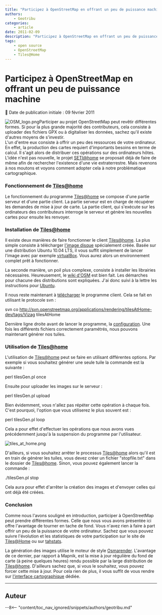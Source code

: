 ```yaml
---
title: "Participez à OpenStreetMap en offrant un peu de puissance machine"
authors:
    - Geotribu
categories:
    - article
date: 2011-02-09
description: "Participez à OpenStreetMap en offrant un peu de puissance machine"
tags:
    - open source
    - OpenStreetMap
    - Tiles@Home
---
```


# Participez à OpenStreetMap en offrant un peu de puissance machine

:calendar: Date de publication initiale : 09 février 2011

![OSM_logo.png](https://cdn.geotribu.fr/img/logos-icones/OpenStreetMap/Openstreetmap.png)Participer au projet OpenStreetMap peut revêtir différentes formes. Si pour la plus grande majorité des contributeurs, cela consiste à uploader des fichiers GPX ou à digitaliser les données, sachez qu'il existe d'autres moyens de s'investir.  
L'un d'entre eux consiste à offrir un peu des ressources de votre ordinateur. En effet, la production des cartes requiert d'importants besoins en terme de calcul. Il s'agit alors de distribuer ces opérations sur des ordinateurs hôtes. L'idée n'est pas nouvelle, le projet [SETI@home](http://setiathome.ssl.berkeley.edu/) se proposait déjà de faire de même afin de rechercher l'existence d'une vie extraterrestre. Mais revenons à nos moutons et voyons comment adopter cela à notre problématique cartographique.

### Fonctionnement de [Tiles@home](mailto:Tiles@home)

Le fonctionnement du programme [Tiles@home](mailto:Tiles@home) se compose d'une partie serveur et d'une partie client. La partie serveur est en charge de récupérer les demandes de mise à jour de carte. La partie client, qui s'exécute sur les ordinateurs des contributeurs interroge le serveur et génère les nouvelles cartes pour ensuite les renvoyer.

### Installation de [Tiles@home](mailto:Tiles@home)

Il existe deux manières de faire fonctionner le client [Tiles@home](mailto:Tiles@home). La plus simple consiste à télécharger [l'image disque](https://wiki.openstreetmap.org/wiki/Virtual_Tiles@Home_-_Ubuntu#Download) spécialement créée. Basée sur une distribution Ubuntu 10.04 LTS, il vous suffit simplement de lancer l'image avec par exemple [virtualBox](http://www.virtualbox.org/). Vous aurez alors un environnement complet prêt à fonctionner.

La seconde manière, un poil plus complexe, consiste à installer les librairies nécessaires. Heureusement, le [wiki d'OSM](https://wiki.openstreetmap.org/wiki/Tiles@home/Install_Guide) est bien fait. Les démarches pour chacune des distributions sont expliquées. J'ai donc suivi à la lettre les instructions pour [Ubuntu](https://wiki.openstreetmap.org/wiki/Tiles@home/Install_Guide#Ubuntu).

Il nous reste maintenant à [télécharger](https://wiki.openstreetmap.org/wiki/Tiles@home/Install_Guide#Download_the_program) le programme client. Cela se fait en utilisant le protocole svn :

svn co <http://svn.openstreetmap.org/applications/rendering/tilesAtHome-dev/tags/Vizag> tilesAtHome

Dernière ligne droite avant de lancer le programme, la [configuration](https://wiki.openstreetmap.org/wiki/Tiles@home/Install_Guide#Linux_.2F_Mac_OS_X_.2F_.2ABSD). Une fois les différents fichiers correctement paramétrés, nous pouvons maintenant générer nos tuiles.

### Utilisation de [Tiles@home](mailto:Tiles@home)

L'utilisation de [Tiles@home](mailto:Tiles@home) peut se faire en utilisant différentes options. Par exemple si vous souhaitez générer une seule tuile la commande est la suivante :

perl tilesGen.pl once

Ensuite pour uploader les images sur le serveur :

perl tilesGen.pl upload

Bien évidemment, vous n'allez pas répéter cette opération à chaque fois. C'est pourquoi, l'option que vous utiliserez le plus souvent est :

perl tilesGen.pl loop

Cela a pour effet d'effectuer les opérations que nous avons vues précédemment jusqu'à la suspension du programme par l'utilisateur.

![tiles_at_home.png](http://geotribu.net/sites/default/files/Tuto/img/Blog/OSM/tiles_at_home.png)

D'ailleurs, si vous souhaitez arrêter le processus [Tiles@home](mailto:Tiles@home) alors qu'il est en train de générer les tuiles, vous devez créer un fichier "stopfile.txt" dans le dossier de [Tiles@home](mailto:Tiles@home). Sinon, vous pouvez également lancer la commande :

./tilesGen.pl stop

Cela aura pour effet d'arrêter la création des images et d'envoyer celles qui ont déjà été créées.

### Conclusion

Comme nous l'avons souligné en introduction, participer à OpenStreetMap peut prendre différentes formes. Celle que nous vous avons présentée ici offre l'avantage de tourner en tache de fond. Vous n'avez rien à faire à part offrir un peu de la puissance de votre ordinateur. Sachez que vous pouvez suivre l'évolution et les statistiques de votre participation sur le site de [Tiles@Home](http://tah.openstreetmap.org/User/show/) ou sur [tahstats](http://tahstats.appspot.com/).

La génération des images utilise le moteur de style [Osmarender](https://wiki.openstreetmap.org/wiki/FR:Osmarender). L'avantage de ce dernier, par rapport à Mapnik, est la mise à jour régulière du fond de carte (à peine quelques heures) rendu possible par la large distribution de [Tiles@home](mailto:Tiles@home). D'ailleurs sachez que, si vous le souhaitez, vous pouvez forcer cette mise à jour. Pour cela rien de plus, il vous suffit de vous rendre sur [l'interface cartographique](http://tah.openstreetmap.org/Browse/slippy/) dédiée.

----

## Auteur

--8<-- "content/toc_nav_ignored/snippets/authors/geotribu.md"
